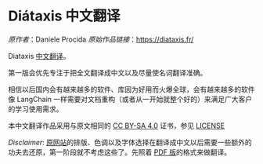 # Diátaxis 中文翻译

*原作者*：Daniele Procida
*原始作品链接*：https://diataxis.fr/

Diataxis [中文翻译](./Diátaxis_all_in_one.md)。

第一版会优先专注于把全文翻译成中文以及尽量使名词翻译准确。

相信以后国内会有越来越多的软件、库因为好用而火爆全球，会有越来越多的软件像 LangChain 一样需要对文档重构（或者从一开始就整个好的）来满足广大客户的学习使用需求。

本中文翻译作品采用与原文相同的 [CC BY-SA 4.0](https://creativecommons.org/licenses/by-sa/4.0/) 证书，参见 [LICENSE](./LICENSE)

*Disclaimer*: [原网站](https://diataxis.fr/)的排版、色调以及字体选择在翻译成中文以后需要一些额外的功夫去还原，第一阶段就不考虑这些了。先照着 [PDF 版](https://diataxis.fr/_/downloads/en/latest/pdf/)的格式来做翻译。
 